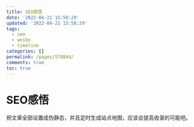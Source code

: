 ```yaml
---
title: SEO感悟
date: '2022-04-21 15:58:29'
updated: '2022-04-21 15:58:29'
tags:
  - seo
  - weibo
  - timeline
categories: []
permalink: /pages/578844/
comments: true
toc: true
---
```

# SEO感悟

把文章全部设置成伪静态，并且定时生成站点地图，应该会提高收录的可能吧。